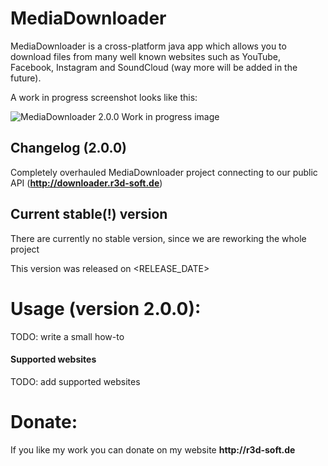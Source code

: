 # MediaDownloader

MediaDownloader is a cross-platform java app which allows you to download files from many well known websites such as YouTube, Facebook, Instagram and SoundCloud (way more will be added in the future).

A work in progress screenshot looks like this:

![MediaDownloader 2.0.0 Work in progress image](https://github.com/R3DST0RM/MediaDownloader2/blob/master/screenshots/mainwindow.png)

## Changelog (2.0.0)

Completely overhauled MediaDownloader project connecting to our public API (__http://downloader.r3d-soft.de__)

## Current stable(!) version

There are currently no stable version, since we are reworking the whole project

This version was released on <RELEASE_DATE>

# Usage (version 2.0.0):

TODO: write a small how-to

#### Supported websites

TODO: add supported websites

# Donate:
If you like my work you can donate on my website __http://r3d-soft.de__

